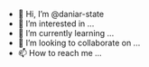 - 👋 Hi, I’m @daniar-state
- 👀 I’m interested in ...
- 🌱 I’m currently learning ...
- 💞️ I’m looking to collaborate on ...
- 📫 How to reach me ...

<!---
daniar-state/daniar-state is a ✨ special ✨ repository because its `README.md` (this file) appears on your GitHub profile.
You can click the Preview link to take a look at your changes.
--->
